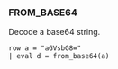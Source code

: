 <!--
This is generated by ESQL's AbstractFunctionTestCase. Do no edit it. See ../README.md for how to regenerate it.
-->

### FROM_BASE64
Decode a base64 string.

```
row a = "aGVsbG8=" 
| eval d = from_base64(a)
```
